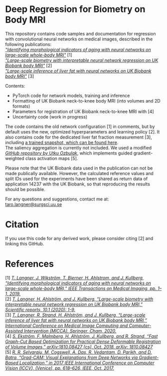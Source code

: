 # Deep Regression for Biometry on Body MRI

This repository contains code samples and documentation for regression with convolutional neural networks on medical images, described in the following publications: \
[_"Identifying morphological indicators of aging with neural networks on large-scale whole-body MRI"_](https://ieeexplore.ieee.org/document/8887538) [1]\
[_"Large-scale biometry with interpretable neural network regression on UK Biobank body MRI"_](https://arxiv.org/abs/2002.06862) [2] \
[_"Large-scale inference of liver fat with neural networks on UK Biobank body MRI"_](https://arxiv.org/abs/2006.16777) [3]

Contents:
- PyTorch code for network models, training and inference
- Formatting of UK Biobank neck-to-knee body MRI (into volumes and 2D formats)
- Parameters for registration of UK Biobank neck-to-knee MRI with [4]
- Uncertainty code (work in progress)

The code contains the old network configuration [1] in comments, but by default uses the new, optimized hyperparameters and learning policy [2]. It also contains code for the dedicated liver fat fraction measurement [3], including [a trained snapshot, which can be found here](https://uppsala.box.com/s/q98obl6649in6nzaukiwo6dnwxg9gmga).  
The saliency aggregation is currently not included. We used a modified [_GitHub repository by Utku Ozbulak_](https://github.com/utkuozbulak/pytorch-cnn-visualizations), which implements guided gradient-weighted class activation maps [5].

Please note that the UK Biobank data used in the publication can not be made publically available. However, the calculated reference values and split IDs used for the experiments have been shared as return data of application 14237 with the UK Biobank, so that reproducing the results should be possible. 

For any questions and suggestions, contact me at: taro.langner@surgsci.uu.se

# Citation
If you use this code for any derived work, please consider citing [2] and linking this GitHub.

# References

[1] [_T. Langner, J. Wikström, T. Bjerner, H. Ahlstrom, and J. Kullberg, “Identifying morphological indicators of aging with neural networks on large-scale whole-body MRI,” IEEE Transactions on Medical Imaging, pp. 1–1, 2019._](https://ieeexplore.ieee.org/document/8887538)\
[2] [_T. Langner, H. Ahlström, and J. Kullberg, “Large-scale biometry with interpretable neural network regression on UK Biobank body MRI,” Scientific reports, 10.1 (2020): 1-9._](https://www.nature.com/articles/s41598-020-74633-5)\
[3] [_T. Langner, R. Strand, H. Ahlström, and J. Kullberg, “Large-scale inference of liver fat with neural networks on UK Biobank body MRI,” International Conference on Medical Image Computing and Computer-Assisted Intervention (MICCA). Springer, Cham, 2020._](https://link.springer.com/chapter/10.1007/978-3-030-59713-9_58)\
[4] [_S. Ekström, F. Malmberg, H. Ahlström, J. Kullberg, and R. Strand, “Fast Graph-Cut Based Optimization for Practical Dense Deformable Registration of Volume Images,” arXiv:1810.08427 [cs], Oct. 2018. arXiv: 1810.08427_](https://arxiv.org/abs/1810.08427)\
[5] [_R. R. Selvaraju, M. Cogswell, A. Das, R. Vedantam, D. Parikh, and D. Batra, “Grad-CAM: Visual Explanations from Deep Networks via Gradient-Based Localization,” in 2017 IEEE International Conference on Computer Vision (ICCV), (Venice), pp. 618–626, IEEE, Oct. 2017._](https://arxiv.org/abs/1610.02391)
